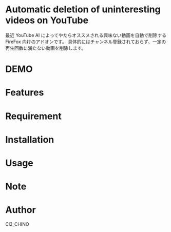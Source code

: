 # Automatic deletion of uninteresting videos on YouTube
最近 YouTube AI によってやたらオススメされる興味ない動画を自動で削除する FireFox 向けのアドオンです。 具体的にはチャンネル登録されておらず、一定の再生回数に満たない動画を削除します。
 
# DEMO
 
 
# Features
 
 
# Requirement
 
 
# Installation
 
# Usage
 
 
# Note
 
# Author
Cl2_CHINO